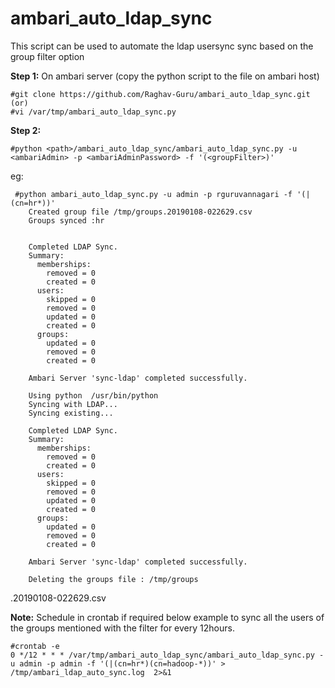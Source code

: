 # ambari_auto_ldap_sync
This script can be used to automate the ldap usersync sync based on the group filter option

**Step 1:**
On ambari server (copy the python script to the file on ambari host)

    #git clone https://github.com/Raghav-Guru/ambari_auto_ldap_sync.git
    (or)
    #vi /var/tmp/ambari_auto_ldap_sync.py 

**Step 2:** 

    #python <path>/ambari_auto_ldap_sync/ambari_auto_ldap_sync.py -u <ambariAdmin> -p <ambariAdminPassword> -f '(<groupFilter>)'

eg: 

     #python ambari_auto_ldap_sync.py -u admin -p rguruvannagari -f '(|(cn=hr*))'
        Created group file /tmp/groups.20190108-022629.csv
        Groups synced :hr
        
    
        Completed LDAP Sync.
        Summary:
          memberships:
            removed = 0
            created = 0
          users:
            skipped = 0
            removed = 0
            updated = 0
            created = 0
          groups:
            updated = 0
            removed = 0
            created = 0
        
        Ambari Server 'sync-ldap' completed successfully.
        
        Using python  /usr/bin/python
        Syncing with LDAP...
        Syncing existing...
        
        Completed LDAP Sync.
        Summary:
          memberships:
            removed = 0
            created = 0
          users:
            skipped = 0
            removed = 0
            updated = 0
            created = 0
          groups:
            updated = 0
            removed = 0
            created = 0
    
        Ambari Server 'sync-ldap' completed successfully.
        
        Deleting the groups file : /tmp/groups

.20190108-022629.csv

**Note:** Schedule in crontab if required below example to sync all the users of the groups mentioned with the filter for every 12hours. 

    #crontab -e
    0 */12 * * * /var/tmp/ambari_auto_ldap_sync/ambari_auto_ldap_sync.py -u admin -p admin -f '(|(cn=hr*)(cn=hadoop-*))' > /tmp/ambari_ldap_auto_sync.log  2>&1
